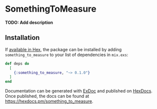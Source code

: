 # SomethingToMeasure

**TODO: Add description**

## Installation

If [available in Hex](https://hex.pm/docs/publish), the package can be installed
by adding `something_to_measure` to your list of dependencies in `mix.exs`:

```elixir
def deps do
  [
    {:something_to_measure, "~> 0.1.0"}
  ]
end
```

Documentation can be generated with [ExDoc](https://github.com/elixir-lang/ex_doc)
and published on [HexDocs](https://hexdocs.pm). Once published, the docs can
be found at <https://hexdocs.pm/something_to_measure>.

